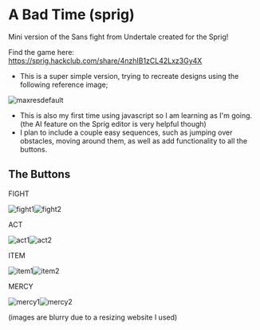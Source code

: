 # A Bad Time (sprig)
 Mini version of the Sans fight from Undertale created for the Sprig!

 Find the game here: https://sprig.hackclub.com/share/4nzhIB1zCL42Lxz3Gy4X

 - This is a super simple version, trying to recreate designs using the following reference image;

![maxresdefault](https://github.com/user-attachments/assets/ec769964-b42a-47a8-b98c-88f339180152)

- This is also my first time using javascript so I am learning as I'm going. (the AI feature on the Sprig editor is very helpful though)
- I plan to include a couple easy sequences, such as jumping over obstacles, moving around them, as well as add functionality to all the buttons.

## The Buttons

FIGHT

![fight1](https://github.com/user-attachments/assets/e2d16caa-5f41-4f99-b1e3-c52e9d15579d)![fight2](https://github.com/user-attachments/assets/4f721e3f-55f8-4d56-b979-babdd1faf0a3)



ACT

![act1](https://github.com/user-attachments/assets/c146ba1f-7c71-4218-a551-59ed0bc921c4)![act2](https://github.com/user-attachments/assets/283ed17c-22e9-4174-a6a3-14a0ecef93ce)



ITEM

![item1](https://github.com/user-attachments/assets/ae6ada90-d598-46e7-b625-d1b17aa59b0f)![item2](https://github.com/user-attachments/assets/e1797161-a7fd-486c-a65c-5716a46fb52b)



MERCY

![mercy1](https://github.com/user-attachments/assets/adccff0e-ccf9-4a9d-8fb4-5f0974b69737)![mercy2](https://github.com/user-attachments/assets/08c60dcd-5859-4398-9d6f-4914e86f0bb9)


(images are blurry due to a resizing website I used)








